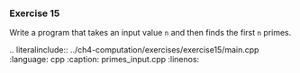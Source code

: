 ### Exercise 15

Write a program that takes an input value `n` and then finds the first `n` primes.

.. literalinclude:: ../ch4-computation/exercises/exercise15/main.cpp
   :language: cpp
   :caption: primes_input.cpp
   :linenos:
